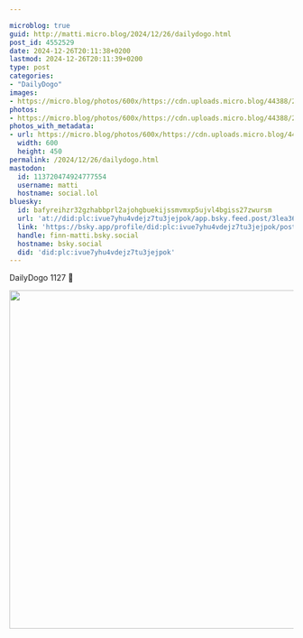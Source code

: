 ```yaml
---

microblog: true
guid: http://matti.micro.blog/2024/12/26/dailydogo.html
post_id: 4552529
date: 2024-12-26T20:11:38+0200
lastmod: 2024-12-26T20:11:39+0200
type: post
categories:
- "DailyDogo"
images:
- https://micro.blog/photos/600x/https://cdn.uploads.micro.blog/44388/2024/7f2aa717a042430196d7851d82393bfc.jpg
photos:
- https://micro.blog/photos/600x/https://cdn.uploads.micro.blog/44388/2024/7f2aa717a042430196d7851d82393bfc.jpg
photos_with_metadata:
- url: https://micro.blog/photos/600x/https://cdn.uploads.micro.blog/44388/2024/7f2aa717a042430196d7851d82393bfc.jpg
  width: 600
  height: 450
permalink: /2024/12/26/dailydogo.html
mastodon:
  id: 113720474924777554
  username: matti
  hostname: social.lol
bluesky:
  id: bafyreihzr32gzhabbprl2ajohgbuekijssmvmxp5ujvl4bgiss27zwursm
  url: 'at://did:plc:ivue7yhu4vdejz7tu3jejpok/app.bsky.feed.post/3lea36z6vwv2e'
  link: 'https://bsky.app/profile/did:plc:ivue7yhu4vdejz7tu3jejpok/post/3lea36z6vwv2e'
  handle: finn-matti.bsky.social
  hostname: bsky.social
  did: 'did:plc:ivue7yhu4vdejz7tu3jejpok'
---
```

DailyDogo 1127 🐶

<img src="/media/uploads/2024/7f2aa717a042430196d7851d82393bfc.jpg" width="600" alt="" />
